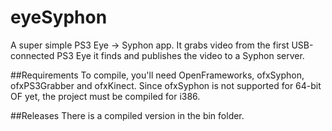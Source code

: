 # eyeSyphon
A super simple PS3 Eye -> Syphon app. It grabs video from the first USB-connected PS3 Eye it finds and publishes the video to a Syphon server.

##Requirements
To compile, you'll need OpenFrameworks, ofxSyphon, ofxPS3Grabber and ofxKinect. Since ofxSyphon is not supported for 64-bit OF yet, the project must be compiled for i386.

##Releases
There is a compiled version in the bin folder.
